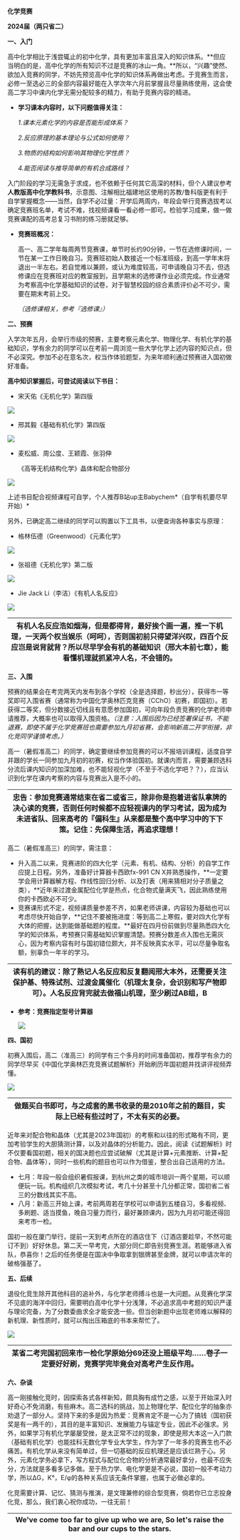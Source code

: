 **化学竞赛**

**2024届（两只省二）**

**一、入门**

高中化学相比于浅尝辄止的初中化学，具有更加丰富且深入的知识体系。**但应当明白的是，高中化学的所有知识不过是竞赛的冰山一角。**所以，“兴趣”使然、欲加入竞赛的同学，不妨先预览高中化学的知识体系再做出考虑。于竞赛生而言，必修一至选必三的全部内容最好能在入学次年六月前掌握且尽量熟练使用，这会使高二学习中课内化学无需分配较多的精力，有助于竞赛内容的精进。

-   **学习课本内容时，以下问题值得关注：**

    *1.课本元素化学的内容是否能形成体系？*

    *2.反应原理的基本理论与公式如何使用？*

    *3.物质的结构如何影响其物理化学性质？*

    *4.能否阅读与推导简单的有机合成路线？*

入门阶段的学习无需急于求成，也不依赖于任何其它高深的材料，但个人建议参考**人教版高中化学教科书**，示意图、注解相比福建地区使用的苏教/鲁科版更有利于自学掌握概念——当然，自学不必过量：开学后两周内，年段会举行竞赛选拔考以确定竞赛班名单，考试不难，找视频课看一看必修一即可。检验学习成果，做一做竞赛课配的高考总复习书附的练习册就足够。

-   **竞赛班概况：**

    高一、高二学年每周两节竞赛课，单节时长约90分钟，一节在选修课时间，一节在某一工作日晚自习。竞赛班初始人数接近一个标准班级，到高一学年末将退出一半左右。若自觉难以兼顾，或认为难度较高，可申请晚自习不去，但选修课应在竞赛班对应的教室报到，且学期末的选修课作业必须完成。作业通常为考察高中化学基础知识的试卷，对于智慧校园的综合素质评价必不可少，需要在期末考前上交。

    *（选修课相关，参考『选修课』）*

**二、预赛**

入学次年五月，会举行市级的预赛，主要考察元素化学、物理化学、有机化学的基础知识，学有余力的同学可以在考前一周浏览一些大学化学上述内容的知识点，但不必深究。参加不必在意名次，权当作体验题型，为来年顺利通过预赛进入国初做好准备。

**高中知识掌握后，可尝试阅读以下书目：**

-   宋天佑《无机化学》第四版

![](media/4a7786afa4f42045f43141895ef51368.jpeg)

-   邢其毅《基础有机化学》第四版

![](media/c6eeeef287154e82518e8fc81c67239f.jpeg)

-   麦松威、周公度、王颖霞、张羽伸

    《高等无机结构化学》晶体和配合物部分

![](media/a11ff09f5825286296d6843c204a71d0.jpeg)

上述书目配合视频课程可自学，个人推荐B站up主Babychem*（自学有机要尽早开始）*

另外，已确定高二继续的同学可以购置以下工具书，以便查询各种事实与原理：

-   格林伍德（Greenwood）《元素化学》

![](media/10f78ebc706cdb354dfb97d236cf1e1b.jpeg)

-   张祖德《无机化学》第二版

![](media/a7a0960a2f32ac8be257e5b7c70ddca8.jpeg)

-   Jie Jack Li（李洁）《有机人名反应》

![](media/7390a196feae3eed5d929e637347c5ab.jpeg)

| **有机人名反应浩如烟海，但是都得背，最好挨个画一遍，推一下机理，一天两个权当娱乐（呵呵），否则国初前只得望洋兴叹，四百个反应岂是说背就背？所以尽早学会有机的基础知识（邢大本前七章），能看懂机理就抓紧冲人名，不会错的。** |
|----------------------------------------------------------------------------------------------------------------------------------------------------------------------------------------------------------------------------|

**三、入围**

预赛的结果会在考完两天内发布到各个学校（全是选择题，秒出分），获得市一等奖即可入围省赛（通常称为中国化学奥林匹克竞赛（CChO）初赛，即国初）。若获得二等奖，但分数接近切线且有意愿参加国初，可向年段负责竞赛的化学老师申请推荐，大概率也可以取得入围资格。*（注意：入围后因为已经签署保证书，不能退赛，即使不属于化学竞赛班也需要参加九月初省赛，会影响新高二开学衔接，非化竞同学谨慎考虑。）*

高一（暑假准高二）的同学，确定要继续参加竞赛的可以不报培训课程，适度自学并跟的学长一同参加九月初的初赛，权当作体验国初。就课内而言，需要兼顾选科分流后课内知识的加深加难，也不能轻视化学（不至于不选化学吧？？），应当认识到化学在课内考察的内容与竞赛出入是不小的。

| **忠告：参加竞赛通常结束在省二或省三，除非你是抱着进省队拿牌的决心读的竞赛，否则任何时候都不应轻视课内的学习考试，因为成为未进省队、回来高考的『偏科生』从来都是整个高中学习中的下下策。记住：先保障生活，再追求理想！** |
|--------------------------------------------------------------------------------------------------------------------------------------------------------------------------------------------------------------------------|

高二（暑假准高三）的同学，需注意：

-   升入高二以来，竞赛进阶的四大化学（元素、有机、结构、分析）的自学工作应提上日程。另外，准备好计算器卡西欧fx-991 CN X并熟悉操作，**一定要学会用计算器解方程、作线性回归分析、以及打表（用来猜相对分子质量之类），**近年来过渡金属配位化学是热点，化合物式量满天飞，因此熟练使用你的卡西欧必不可少。
-   竞赛课形式不定，视频课质量参差不齐，如果老师讲课，内容较为基础也可以考虑尽快开始自学，**记住不要被拖进度：等到高二上寒假，要对四大化学有大体的把握，达到能做基础题的程度。**最好在四月份前做到尽量熟悉四大化学的知识体系，考预赛只需基础知识掌握清楚。预赛分数差点入围也无需灰心，因为考察内容有时与国初错位颇大，并不反映真实水平，可以尽量争取名额，别辜负一年半的学习。

| **读有机的建议：除了熟记人名反应和反复翻阅邢大本外，还需要关注保护基、特殊试剂、过渡金属催化（机理太复杂，会识别和写产物即可）。人名反应背完就去做福山机理，至少刷过AB组，B** |
|-------------------------------------------------------------------------------------------------------------------------------------------------------------------------------|

-   **参考：竞赛指定型号计算器**

    ![](media/4f1ca4fb9c2621e552d9624848f53beb.jpeg)

**四、国初**

初赛入围后，高二（准高三）的同学有三个多月的时间准备国初，推荐学有余力的同学尽早买《中国化学奥林匹克竞赛试题解析》开始刷历年国初题并找讲评视频弄懂。

![](media/f087889229b7c93e1aad54efacbd63e5.jpeg)

| 做题买白书即可，与之成套的黑书收录的是2010年之前的题目，实际上已经有些过时了，不太有买的必要。 |
|------------------------------------------------------------------------------------------------|

近年来对配合物和晶体（尤其是2023年国初）的考察和以往的形式略有不同，更加考验学生的大胆猜测计算，以及对晶体的分析能力。因此，阅读《试题解析》时不仅要看国初题，相关的国决题也应尝试破解（尤其是计算+元素推断、计算+配合物、晶体等），同时一些机构的题目也可以作为借鉴，整合出自己适用的方法。

-   七月：年段一般会组织暑假报课，到杭州之类的城市培训一两个星期，可以顺便玩一玩。机构组织几次模拟考试，考几十分甚至十几分都正常，国初省二省三的分数线其实不高。
-   八月：新高三开始上课，考前两周若在学校可以申请到五楼自习，多看视频、多刷题、适当摸鱼，晚自习量力而行，最好兼顾课内，因为九月初可能还得回来考市一检。

国初一般在厦门举行，提前一天到考点所在的酒店住下（订酒店要趁早，不然可能订不到）好好休息。第二天一早考完，大部分同仁即告别竞赛生涯。若能够进入省队，恭喜你！之后的任务便是在国决中争取拿到银牌甚至金牌，就可以申请次年的破格强基了。

**五、后续**

退役化竞生除开其他科目的追补外，与化学老师搏斗也是一大问题。从竞赛化学深不见底的海洋中回归，需要明白高中化学十分浅薄，不必追求高中考题的知识严谨与理论完备，为了分数委曲求全才能安逸一些。但当创新题中出现老师难以解释的新机理、新性质时，就可以掏出压箱底的书本来帮忙了。

![](media/445ea0d2760d884bf3339f3f99843eae.jpeg)

| 某省二考完国初回来市一检化学原始分69还没上班级平均……卷子一定要好好刷，竞赛学完毕竟会对高考产生反作用。 |
|--------------------------------------------------------------------------------------------------------|

**六、杂谈**

高一刚接触化竞时，因探索各式各样新知，颇具胸有成竹之感，以至于开始深入时好奇心不免消磨，有些麻木。高二选科的挑战，加上物理化学、配位化学的抽象亦劝退了一部分人。坚持下来的多是因为热爱：竞赛肯定不是一心为了搞钱（国初获奖是有一两千的），其目的是丰富知识、发展能力与锚定专业，因此不必强求。另外，如果学习有机化学屡屡受挫，是太正常不过的现象，即使是邢大本这一入门款（基础有机化学）也能挂科无数化学专业大学生，作为学了一年多的竞赛生也不必痛苦。有机化学从来没有简单过，但一切基础的反应机理还是应该烂熟于心。另外，元素化学务必拿下，写方程式与配位化合物的分析通常最好拿分，也最不应失分，方法就是多看多记多做。至于热力学、电化学更是不必说，国初一般不考动力学，所以ΔG，K°，E/φ的各种关系应该无条件掌握，也属于必做必拿的。

化竞需要计算、记忆、猜测与推演，是文理兼修的综合型竞赛，倘若你已立志投身化竞，那么，我们衷心祝你成功，一往无前！

| We've come too far to give up who we are, So let's raise the bar and our cups to the stars.  |
|----------------------------------------------------------------------------------------------|
